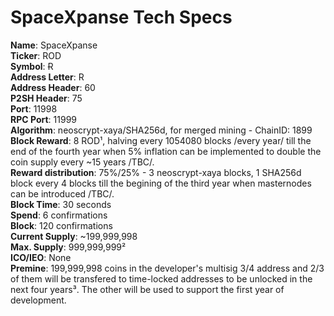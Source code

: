 # SpaceXpanse Tech Specs 

**Name**: SpaceXpanse  
**Ticker**: ROD  
**Symbol**: Ɍ  
**Address Letter**: R  
**Address Header**: 60  
**P2SH Header**: 75  
**Port**: 11998  
**RPC Port**: 11999  
**Algorithm**: neoscrypt-xaya/SHA256d, for merged mining - ChainID: 1899  
**Block Reward**: 8 ROD¹, halving every 1054080 blocks /every year/ till the end of the fourth year when 5% inflation can be implemented to double the coin supply every ~15 years /TBC/.  
**Reward distribution**: 75%/25% - 3 neoscrypt-xaya blocks, 1 SHA256d block every 4 blocks till the begining of the third year when masternodes can be introduced /TBC/.  
**Block Time**: 30 seconds  
**Spend**: 6 confirmations  
**Block**: 120 confirmations  
**Current Supply**: ~199,999,998  
**Max. Supply**: 999,999,999²  
**ICO/IEO**: None  
**Premine**: 199,999,998 coins in the developer's multisig 3/4 address and 2/3 of them will be transfered to time-locked addresses to be unlocked in the next four years³. The other will be used to support the first year of development.  
